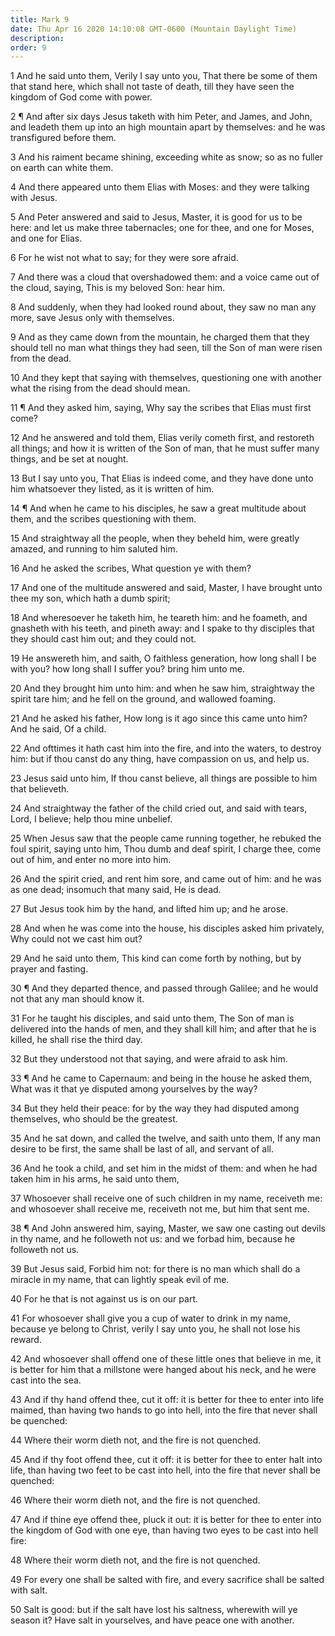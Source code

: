 ```yaml
---
title: Mark 9
date: Thu Apr 16 2020 14:10:08 GMT-0600 (Mountain Daylight Time)
description: 
order: 9
---
```


<p>
  1 And he said unto them, Verily I say unto you, That there be some of them
  that stand here, which shall not taste of death, till they have seen the
  kingdom of God come with power.
</p>
<p>
  2 &#xB6; And after six days Jesus taketh with him Peter, and James, and John,
  and leadeth them up into an high mountain apart by themselves: and he was
  transfigured before them.
</p>
<p>
  3 And his raiment became shining, exceeding white as snow; so as no fuller on
  earth can white them.
</p>
<p>
  4 And there appeared unto them Elias with Moses: and they were talking with
  Jesus.
</p>
<p>
  5 And Peter answered and said to Jesus, Master, it is good for us to be here:
  and let us make three tabernacles; one for thee, and one for Moses, and one
  for Elias.
</p>
<p>6 For he wist not what to say; for they were sore afraid.</p>
<p>
  7 And there was a cloud that overshadowed them: and a voice came out of the
  cloud, saying, This is my beloved Son: hear him.
</p>
<p>
  8 And suddenly, when they had looked round about, they saw no man any more,
  save Jesus only with themselves.
</p>
<p>
  9 And as they came down from the mountain, he charged them that they should
  tell no man what things they had seen, till the Son of man were risen from the
  dead.
</p>
<p>
  10 And they kept that saying with themselves, questioning one with another
  what the rising from the dead should mean.
</p>
<p>
  11 &#xB6; And they asked him, saying, Why say the scribes that Elias must
  first come?
</p>
<p>
  12 And he answered and told them, Elias verily cometh first, and restoreth all
  things; and how it is written of the Son of man, that he must suffer many
  things, and be set at nought.
</p>
<p>
  13 But I say unto you, That Elias is indeed come, and they have done unto him
  whatsoever they listed, as it is written of him.
</p>
<p>
  14 &#xB6; And when he came to his disciples, he saw a great multitude about
  them, and the scribes questioning with them.
</p>
<p>
  15 And straightway all the people, when they beheld him, were greatly amazed,
  and running to him saluted him.
</p>
<p>16 And he asked the scribes, What question ye with them?</p>
<p>
  17 And one of the multitude answered and said, Master, I have brought unto
  thee my son, which hath a dumb spirit;
</p>
<p>
  18 And wheresoever he taketh him, he teareth him: and he foameth, and gnasheth
  with his teeth, and pineth away: and I spake to thy disciples that they should
  cast him out; and they could not.
</p>
<p>
  19 He answereth him, and saith, O faithless generation, how long shall I be
  with you? how long shall I suffer you? bring him unto me.
</p>
<p>
  20 And they brought him unto him: and when he saw him, straightway the spirit
  tare him; and he fell on the ground, and wallowed foaming.
</p>
<p>
  21 And he asked his father, How long is it ago since this came unto him? And
  he said, Of a child.
</p>
<p>
  22 And ofttimes it hath cast him into the fire, and into the waters, to
  destroy him: but if thou canst do any thing, have compassion on us, and help
  us.
</p>
<p>
  23 Jesus said unto him, If thou canst believe, all things are possible to him
  that believeth.
</p>
<p>
  24 And straightway the father of the child cried out, and said with tears,
  Lord, I believe; help thou mine unbelief.
</p>
<p>
  25 When Jesus saw that the people came running together, he rebuked the foul
  spirit, saying unto him, Thou dumb and deaf spirit, I charge thee, come out of
  him, and enter no more into him.
</p>
<p>
  26 And the spirit cried, and rent him sore, and came out of him: and he was as
  one dead; insomuch that many said, He is dead.
</p>
<p>27 But Jesus took him by the hand, and lifted him up; and he arose.</p>
<p>
  28 And when he was come into the house, his disciples asked him privately, Why
  could not we cast him out?
</p>
<p>
  29 And he said unto them, This kind can come forth by nothing, but by prayer
  and fasting.
</p>
<p>
  30 &#xB6; And they departed thence, and passed through Galilee; and he would
  not that any man should know it.
</p>
<p>
  31 For he taught his disciples, and said unto them, The Son of man is
  delivered into the hands of men, and they shall kill him; and after that he is
  killed, he shall rise the third day.
</p>
<p>32 But they understood not that saying, and were afraid to ask him.</p>
<p>
  33 &#xB6; And he came to Capernaum: and being in the house he asked them, What
  was it that ye disputed among yourselves by the way?
</p>
<p>
  34 But they held their peace: for by the way they had disputed among
  themselves, who should be the greatest.
</p>
<p>
  35 And he sat down, and called the twelve, and saith unto them, If any man
  desire to be first, the same shall be last of all, and servant of all.
</p>
<p>
  36 And he took a child, and set him in the midst of them: and when he had
  taken him in his arms, he said unto them,
</p>
<p>
  37 Whosoever shall receive one of such children in my name, receiveth me: and
  whosoever shall receive me, receiveth not me, but him that sent me.
</p>
<p>
  38 &#xB6; And John answered him, saying, Master, we saw one casting out devils
  in thy name, and he followeth not us: and we forbad him, because he followeth
  not us.
</p>
<p>
  39 But Jesus said, Forbid him not: for there is no man which shall do a
  miracle in my name, that can lightly speak evil of me.
</p>
<p>40 For he that is not against us is on our part.</p>
<p>
  41 For whosoever shall give you a cup of water to drink in my name, because ye
  belong to Christ, verily I say unto you, he shall not lose his reward.
</p>
<p>
  42 And whosoever shall offend one of these little ones that believe in me, it
  is better for him that a millstone were hanged about his neck, and he were
  cast into the sea.
</p>
<p>
  43 And if thy hand offend thee, cut it off: it is better for thee to enter
  into life maimed, than having two hands to go into hell, into the fire that
  never shall be quenched:
</p>
<p>44 Where their worm dieth not, and the fire is not quenched.</p>
<p>
  45 And if thy foot offend thee, cut it off: it is better for thee to enter
  halt into life, than having two feet to be cast into hell, into the fire that
  never shall be quenched:
</p>
<p>46 Where their worm dieth not, and the fire is not quenched.</p>
<p>
  47 And if thine eye offend thee, pluck it out: it is better for thee to enter
  into the kingdom of God with one eye, than having two eyes to be cast into
  hell fire:
</p>
<p>48 Where their worm dieth not, and the fire is not quenched.</p>
<p>
  49 For every one shall be salted with fire, and every sacrifice shall be
  salted with salt.
</p>
<p>
  50 Salt is good: but if the salt have lost his saltness, wherewith will ye
  season it? Have salt in yourselves, and have peace one with another.
</p>
